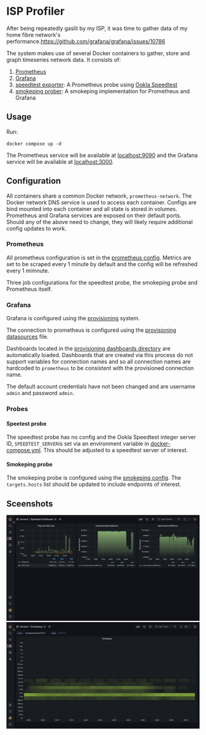 # ISP Profiler

After being repeatedly gaslit by my ISP, it was time to gather data of my home fibre
network's performance.https://github.com/grafana/grafana/issues/10786

The system makes use of several Docker containers to gather, store and graph
timeseries network data. It consists of:

1. [Prometheus](https://prometheus.io/)
2. [Grafana](https://grafana.com/)
3. [speedtest exporter](https://github.com/MiguelNdeCarvalho/speedtest-exporter): 
   A Prometheus probe using [Ookla Speedtest](https://speedtest.net)
4. [smokeping prober](https://github.com/SuperQ/smokeping_prober): A smokeping implementation
   for Prometheus and Grafana

## Usage

Run:

```
docker compose up -d
```

The Prometheus service will be available at [localhost:9090](http://localhost:9090)
and the Grafana service will be available at [localhost:3000](http://localhost:3000).

## Configuration

All containers share a common Docker network, `prometheus-network`.
The Docker network DNS service is used to access each container.
Configs are bind mounted into each container and all state is stored in volumes.
Prometheus and Grafana services are exposed on their default ports.
Should any of the above need to change, they will likely require additional config updates to work.

### Prometheus

All prometheus configuration is set in the [prometheus config](./config/prometheus.yml).
Metrics are set to be scraped every 1 minute by default and the config will be refreshed every 1 mimnute.

Three job configurations for the speedtest probe, the smokeping probe and Prometheus itself.

### Grafana

Grafana is configured using the
[provisioning](https://grafana.com/docs/grafana/latest/administration/provisioning/)
system.

The connection to prometheus is configured using the
[provisioning datasources](./config/grafana/provisioning/datasources/datasources.yaml)
file.

Dashboards located in the 
[provisioning dashboards directory](./config/grafana/provisioning/dashboards/)
are automatically loaded. Dashboards that are created via this process
do not support variables for connection names and so all connection names are
hardcoded to `prometheus` to be consistent with the provisioned connection name.

The default account credentials have not been changed and are username `admin`
and password `admin`.

### Probes

#### Speetest probe

The speedtest probe has no config and the Ookla Speedtest integer server ID,
`SPEEDTEST_SERVER`is set via an environment variable in
[docker-compose.yml](./docker-compose.yml). This should be adjusted to a speedtest server of interest.

#### Smokeping probe

The smokeping probe is configured using the [smokeping config](./config/smokeping_probe.yml).
The `targets.hosts` list should be updated to include endpoints of interest.

## Sceenshots

![Speedtest dashboard](./images/speedtest.png "Speedtest dashboard")
![Smokeping dashboard](./images/smokeping.png "Smokeping dashboard")
